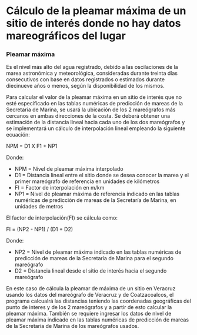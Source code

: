 # Cálculo de la pleamar máxima de un sitio de interés donde no hay datos mareográficos del lugar

### Pleamar máxima
Es el nivel más alto del agua registrado, debido a las oscilaciones de la marea astronómica y meteorológica, consideradas durante treinta días consecutivos con base en datos registrados o estimados durante diecinueve años o menos, según la disponibilidad de los mismos.

Para calcular el valor de la pleamar máxima en un sitio de interés que no esté especificado en las tablas numéricas de predicción de mareas de la Secretaría de Marina, se usará la ubicación de los 2 mareógrafos más cercanos en ambas direcciones de la costa. Se deberá obtener una estimación de la distancia lineal hacia cada uno de los dos mareógrafos y se implementará un cálculo de interpolación lineal empleando la siguiente ecuación:

 NPM = D1 X F1 + NP1
 
 Donde:
 
 - NPM = Nivel de pleamar máxima interpolado
 - D1 = Distancia lineal entre el sitio donde se desea conocer la marea y el primer mareógrafo de referencia en unidades de kilómetros
 - FI = Factor de interpolación en m/km
 - NP1 = Nivel de pleamar máxima de referencia indicado en las tablas numéricas de predicción de mareas de la Secretaría de Marina, en unidades de metros
 
 El factor de interpolación(FI) se cálcula como:
 
 FI = (NP2 - NP1) / (D1 + D2)
 
 Donde:
 - NP2 = Nivel de pleamar máxima indicado en las tablas numéricas de predicción de mareas de la Secretaría de Marina para el segundo mareógrafo
 - D2 = Distancia lineal desde el sitio de interés hacia el segundo mareógrafo

En este caso de cálcula la pleamar de máxima de un sitio en Veracruz usando los datos del mareógrafo de Veracruz y de Coatzacoalcos, el programa calcualrá las distancias teniendo las coordenadas geográficas del punto de interes y de los 2 mareógrafos y a partir de esto calcular la pleamar máxima. También se requiere ingresar los datos de nivel de pleamar máxima indicado en las tablas numéricas de predicción de mareas de la Secretaría de Marina de los mareógrafos usados.
